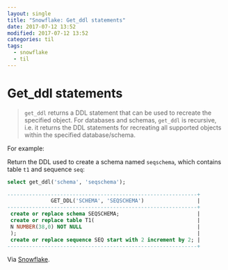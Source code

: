 ```yaml
---
layout: single
title: "Snowflake: Get_ddl statements"
date: 2017-07-12 13:52
modified: 2017-07-12 13:52
categories: til
tags:
  - snowflake
  - til
---
```


# Get_ddl statements

> `get_ddl` returns a DDL statement that can be used to recreate the specified object.
For databases and schemas, `get_ddl` is recursive, i.e. it returns the DDL statements for
recreating all supported objects within the specified database/schema.

For example:

Return the DDL used to create a schema named `seqschema`, which contains table `t1` and
sequence `seq`:

```sql
select get_ddl('schema', 'seqschema');

-------------------------------------------------------------+
              GET_DDL('SCHEMA', 'SEQSCHEMA')                 |
-------------------------------------------------------------+
 create or replace schema SEQSCHEMA;                         |
 create or replace table T1(                                 |
 N NUMBER(38,0) NOT NULL                                     |
 );                                                          |
 create or replace sequence SEQ start with 2 increment by 2; |
-------------------------------------------------------------+
```

Via [Snowflake](https://docs.snowflake.net/manuals/sql-reference/functions/get_ddl.html).
